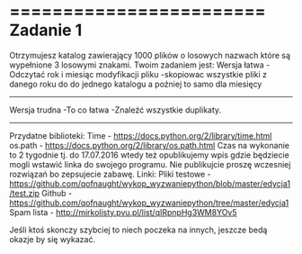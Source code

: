 ========================
Zadanie 1
========================

Otrzymujesz katalog zawierający 1000 plików o losowych nazwach które są wypełnione 3 losowymi znakami. Twoim zadaniem jest:
Wersja łatwa
-Odczytać rok i miesiąc modyfikacji pliku
-skopiowac wszystkie pliki z danego roku do do jednego katalogu a poźniej to samo dla miesięcy

___

Wersja trudna
-To co łatwa
-Znaleźć wszystkie duplikaty.

___

Przydatne biblioteki:
Time - https://docs.python.org/2/library/time.html
os.path - https://docs.python.org/2/library/os.path.html
Czas na wykonanie to 2 tygodnie tj. do 17.07.2016 wtedy też opublikujemy wpis gdzie będziecie mogli wstawić linka do swojego programu. Nie publikujcie proszę wczesniej rozwiązań bo zepsujecie zabawę.
Linki:
Pliki testowe - https://github.com/qofnaught/wykop_wyzwaniepython/blob/master/edycja1/test.zip
Github - https://github.com/qofnaught/wykop_wyzwaniepython/tree/master/edycja1
Spam lista - http://mirkolisty.pvu.pl/list/qIRpnpHg3WM8YOv5

Jeśli ktoś skonczy szybciej to niech poczeka na innych, jeszcze bedą okazje by się wykazać.